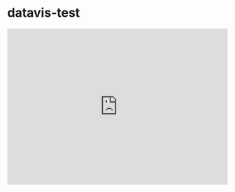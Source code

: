 # datavis-test

<iframe width="100%" height="357.90625" frameborder="0"
  src="https://observablehq.com/embed/@petrolau/vega-lite-api-exercicios-2022?cells=barChart"></iframe>

